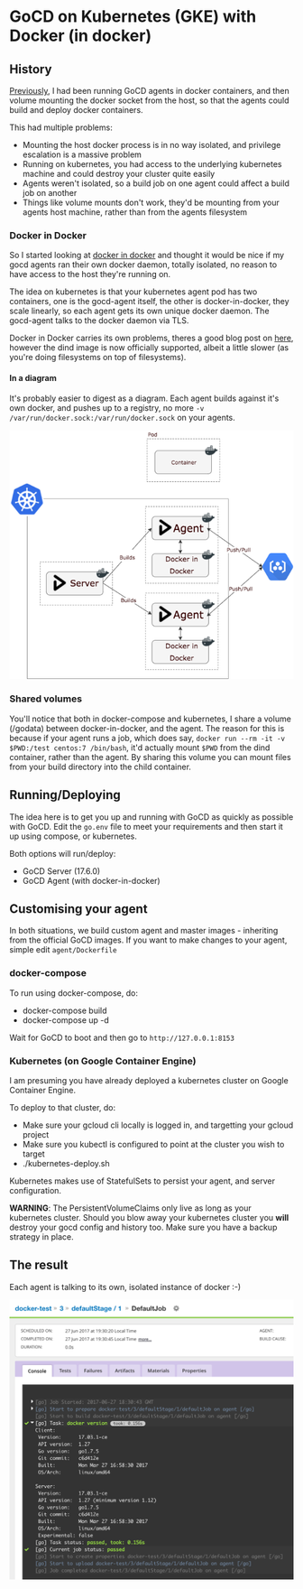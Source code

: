 # GoCD on Kubernetes (GKE) with Docker (in docker) 

## History
[Previously](https://github.com/Stono/ci-in-a-box), I had been running GoCD agents in docker containers, and then volume mounting the docker socket from the host, so that the agents could build and deploy docker containers.

This had multiple problems:
 
  - Mounting the host docker process is in no way isolated, and privilege escalation is a massive problem
  - Running on kubernetes, you had access to the underlying kubernetes machine and could destroy your cluster quite easily
  - Agents weren't isolated, so a build job on one agent could affect a build job on another
  - Things like volume mounts don't work, they'd be mounting from your agents host machine, rather than from the agents filesystem

### Docker in Docker 
So I started looking at [docker in docker](https://hub.docker.com/_/docker/) and thought it would be nice if my gocd agents ran their own docker daemon, totally isolated, no reason to have access to the host they're running on.

The idea on kubernetes is that your kubernetes agent pod has two containers, one is the gocd-agent itself, the other is docker-in-docker, they scale linearly, so each agent gets its own unique docker daemon.  The gocd-agent talks to the docker daemon via TLS.

Docker in Docker carries its own problems, theres a good blog post on [here](https://jpetazzo.github.io/2015/09/03/do-not-use-docker-in-docker-for-ci/), however the dind image is now officially supported, albeit a little slower (as you're doing filesystems on top of filesystems).

#### In a diagram
It's probably easier to digest as a diagram.  Each agent builds against it's own docker, and pushes up to a registry, no more `-v /var/run/docker.sock:/var/run/docker.sock` on your agents.

![docker in docker](images/kube_dind.png)

### Shared volumes
You'll notice that both in docker-compose and kubernetes, I share a volume (/godata) between docker-in-docker, and the agent.  The reason for this is because if your agent runs a job, which does say, `docker run --rm -it -v $PWD:/test centos:7 /bin/bash`, it'd actually mount `$PWD` from the dind container, rather than the agent.  By sharing this volume you can mount files from your build directory into the child container.

## Running/Deploying
The idea here is to get you up and running with GoCD as quickly as possible with GoCD.  Edit the `go.env` file to meet your requirements and then start it up using compose, or kubernetes.

Both options will run/deploy:

  - GoCD Server (17.6.0)
  - GoCD Agent (with docker-in-docker) 

## Customising your agent
In both situations, we build custom agent and master images - inheriting from the official GoCD images.  If you want to make changes to your agent, simple edit `agent/Dockerfile`

### docker-compose
To run using docker-compose, do:

  - docker-compose build
  - docker-compose up -d

Wait for GoCD to boot and then go to `http://127.0.0.1:8153`

### Kubernetes (on Google Container Engine)
I am presuming you have already deployed a kubernetes cluster on Google Container Engine.

To deploy to that cluster, do:
 
  - Make sure your gcloud cli locally is logged in, and targetting your gcloud project
  - Make sure you kubectl is configured to point at the cluster you wish to target
  - ./kubernetes-deploy.sh

Kubernetes makes use of StatefulSets to persist your agent, and server configuration.

**WARNING**: The PersistentVolumeClaims only live as long as your kubernetes cluster.  Should you blow away your kubernetes cluster you **will** destroy your gocd config and history too.  Make sure you have a backup strategy in place.

## The result
Each agent is talking to its own, isolated instance of docker :-)

![result](images/gocd.png)
